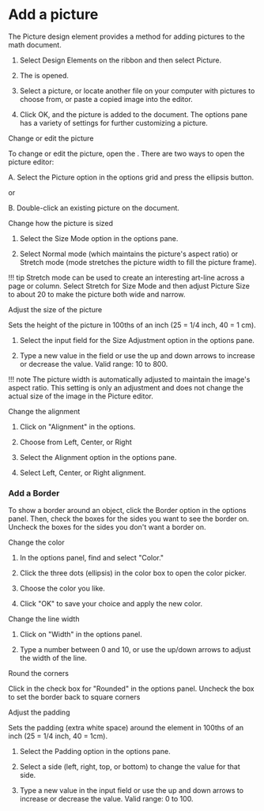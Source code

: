 # Add a picture

The Picture design element provides a method for adding pictures to the math document.

1. Select Design Elements on the ribbon and then select Picture.

2. The is opened.

3. Select a picture, or locate another file on your computer with pictures to choose from, or paste a copied image into the editor.

4. Click OK, and the picture is added to the document. The options pane has a variety of settings for further customizing a picture.

Change or edit the picture

To change or edit the picture, open the . There are two ways to open the picture editor:

A. Select the Picture option in the options grid and press the ellipsis button.

or

B. Double-click an existing picture on the document.

Change how the picture is sized

1. Select the Size Mode option in the options pane.

2. Select Normal mode (which maintains the picture's aspect ratio) or Stretch mode (mode stretches the picture width to fill the picture frame).

!!! tip
    Stretch mode can be used to create an interesting art-line across a page or column. Select Stretch for Size Mode and then adjust Picture Size to about 20 to make the picture both wide and narrow.

Adjust the size of the picture

Sets the height of the picture in 100ths of an inch (25 = 1/4 inch, 40 = 1 cm).

1. Select the input field for the Size Adjustment option in the options pane.

2. Type a new value in the field or use the up and down arrows to increase or decrease the value. Valid range: 10 to 800.

!!! note
    The picture width is automatically adjusted to maintain the image's aspect ratio. This setting is only an adjustment and does not change the actual size of the image in the Picture editor.

Change the alignment

1. Click on "Alignment" in the options.

2. Choose from Left, Center, or Right

1. Select the Alignment option in the options pane.

2. Select Left, Center, or Right alignment.
### Add a Border
To show a border around an object, click the Border option in the options panel. Then, check the boxes for the sides you want to see the border on. Uncheck the boxes for the sides you don't want a border on.

Change the color

1. In the options panel, find and select "Color."

2. Click the three dots (ellipsis) in the color box to open the color picker.

3. Choose the color you like.

4. Click "OK" to save your choice and apply the new color.

Change the line width

1. Click on "Width" in the options panel.

2. Type a number between 0 and 10, or use the up/down arrows to adjust the width of the line.

Round the corners

Click in the check box for "Rounded" in the options panel. Uncheck the box to set the border back to square corners

Adjust the padding

Sets the padding (extra white space) around the element in 100ths of an inch (25 = 1/4 inch, 40 = 1cm).

1. Select the Padding option in the options pane.

2. Select a side (left, right, top, or bottom) to change the value for that side.

3. Type a new value in the input field or use the up and down arrows to increase or decrease the value. Valid range: 0 to 100.
